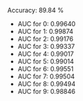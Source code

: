 Accuracy: 89.84 %
- AUC for 0: 0.99640
- AUC for 1: 0.99874
- AUC for 2: 0.99176
- AUC for 3: 0.99337
- AUC for 4: 0.99017
- AUC for 5: 0.99014
- AUC for 6: 0.99551
- AUC for 7: 0.99504
- AUC for 8: 0.99494
- AUC for 9: 0.98846
